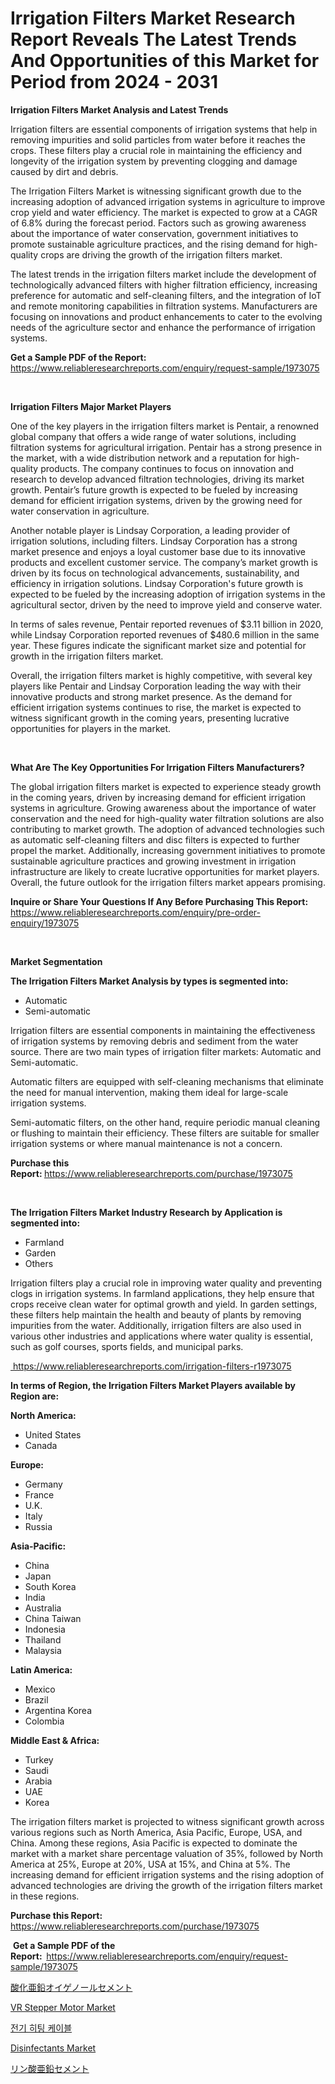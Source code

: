 <p><h1>Irrigation Filters Market Research Report Reveals The Latest Trends And Opportunities of this Market for Period from 2024 - 2031</h1></p><p><strong>Irrigation Filters Market Analysis and Latest Trends</strong></p>
<p><p>Irrigation filters are essential components of irrigation systems that help in removing impurities and solid particles from water before it reaches the crops. These filters play a crucial role in maintaining the efficiency and longevity of the irrigation system by preventing clogging and damage caused by dirt and debris. </p><p>The Irrigation Filters Market is witnessing significant growth due to the increasing adoption of advanced irrigation systems in agriculture to improve crop yield and water efficiency. The market is expected to grow at a CAGR of 6.8% during the forecast period. Factors such as growing awareness about the importance of water conservation, government initiatives to promote sustainable agriculture practices, and the rising demand for high-quality crops are driving the growth of the irrigation filters market.</p><p>The latest trends in the irrigation filters market include the development of technologically advanced filters with higher filtration efficiency, increasing preference for automatic and self-cleaning filters, and the integration of IoT and remote monitoring capabilities in filtration systems. Manufacturers are focusing on innovations and product enhancements to cater to the evolving needs of the agriculture sector and enhance the performance of irrigation systems.</p></p>
<p><strong>Get a Sample PDF of the Report:&nbsp;</strong> <a href="https://www.reliableresearchreports.com/enquiry/request-sample/1973075">https://www.reliableresearchreports.com/enquiry/request-sample/1973075</a></p>
<p>&nbsp;</p>
<p><strong>Irrigation Filters Major Market Players</strong></p>
<p><p>One of the key players in the irrigation filters market is Pentair, a renowned global company that offers a wide range of water solutions, including filtration systems for agricultural irrigation. Pentair has a strong presence in the market, with a wide distribution network and a reputation for high-quality products. The company continues to focus on innovation and research to develop advanced filtration technologies, driving its market growth. Pentair’s future growth is expected to be fueled by increasing demand for efficient irrigation systems, driven by the growing need for water conservation in agriculture.</p><p>Another notable player is Lindsay Corporation, a leading provider of irrigation solutions, including filters. Lindsay Corporation has a strong market presence and enjoys a loyal customer base due to its innovative products and excellent customer service. The company’s market growth is driven by its focus on technological advancements, sustainability, and efficiency in irrigation solutions. Lindsay Corporation's future growth is expected to be fueled by the increasing adoption of irrigation systems in the agricultural sector, driven by the need to improve yield and conserve water.</p><p>In terms of sales revenue, Pentair reported revenues of $3.11 billion in 2020, while Lindsay Corporation reported revenues of $480.6 million in the same year. These figures indicate the significant market size and potential for growth in the irrigation filters market.</p><p>Overall, the irrigation filters market is highly competitive, with several key players like Pentair and Lindsay Corporation leading the way with their innovative products and strong market presence. As the demand for efficient irrigation systems continues to rise, the market is expected to witness significant growth in the coming years, presenting lucrative opportunities for players in the market.</p></p>
<p>&nbsp;</p>
<p><strong>What Are The Key Opportunities For Irrigation Filters Manufacturers?</strong></p>
<p><p>The global irrigation filters market is expected to experience steady growth in the coming years, driven by increasing demand for efficient irrigation systems in agriculture. Growing awareness about the importance of water conservation and the need for high-quality water filtration solutions are also contributing to market growth. The adoption of advanced technologies such as automatic self-cleaning filters and disc filters is expected to further propel the market. Additionally, increasing government initiatives to promote sustainable agriculture practices and growing investment in irrigation infrastructure are likely to create lucrative opportunities for market players. Overall, the future outlook for the irrigation filters market appears promising.</p></p>
<p><strong>Inquire or Share Your Questions If Any Before Purchasing This Report:</strong> <a href="https://www.reliableresearchreports.com/enquiry/pre-order-enquiry/1973075">https://www.reliableresearchreports.com/enquiry/pre-order-enquiry/1973075</a></p>
<p>&nbsp;</p>
<p><strong>Market Segmentation</strong></p>
<p><strong>The Irrigation Filters Market Analysis by types is segmented into:</strong></p>
<p><ul><li>Automatic</li><li>Semi-automatic</li></ul></p>
<p><p>Irrigation filters are essential components in maintaining the effectiveness of irrigation systems by removing debris and sediment from the water source. There are two main types of irrigation filter markets: Automatic and Semi-automatic. </p><p>Automatic filters are equipped with self-cleaning mechanisms that eliminate the need for manual intervention, making them ideal for large-scale irrigation systems. </p><p>Semi-automatic filters, on the other hand, require periodic manual cleaning or flushing to maintain their efficiency. These filters are suitable for smaller irrigation systems or where manual maintenance is not a concern.</p></p>
<p><strong>Purchase this Report:&nbsp;</strong><a href="https://www.reliableresearchreports.com/purchase/1973075">https://www.reliableresearchreports.com/purchase/1973075</a></p>
<p>&nbsp;</p>
<p><strong>The Irrigation Filters Market Industry Research by Application is segmented into:</strong></p>
<p><ul><li>Farmland</li><li>Garden</li><li>Others</li></ul></p>
<p><p>Irrigation filters play a crucial role in improving water quality and preventing clogs in irrigation systems. In farmland applications, they help ensure that crops receive clean water for optimal growth and yield. In garden settings, these filters help maintain the health and beauty of plants by removing impurities from the water. Additionally, irrigation filters are also used in various other industries and applications where water quality is essential, such as golf courses, sports fields, and municipal parks.</p></p>
<p><a href="https://www.reliableresearchreports.com/irrigation-filters-r1973075">&nbsp;https://www.reliableresearchreports.com/irrigation-filters-r1973075</a></p>
<p><strong>In terms of Region, the Irrigation Filters Market Players available by Region are:</strong></p>
<p>
    <p> <strong> North America: </strong>
        <ul>
            <li>United States</li>
            <li>Canada</li>
        </ul>
        </p> 
    <p> <strong> Europe: </strong>
        <ul>
            <li>Germany</li>
            <li>France</li>
            <li>U.K.</li>
            <li>Italy</li>
            <li>Russia</li>
        </ul>
        </p> 
    <p> <strong> Asia-Pacific: </strong>
        <ul>
            <li>China</li>
            <li>Japan</li>
            <li>South Korea</li>
            <li>India</li>
            <li>Australia</li>
            <li>China Taiwan</li>
            <li>Indonesia</li>
            <li>Thailand</li>
            <li>Malaysia</li>
        </ul>
        </p> 
    <p> <strong> Latin America: </strong>
        <ul>
            <li>Mexico</li>
            <li>Brazil</li>
            <li>Argentina Korea</li>
            <li>Colombia</li>
        </ul>
        </p> 
    <p> <strong> Middle East & Africa: </strong>
        <ul>
            <li>Turkey</li>
            <li>Saudi</li>
            <li>Arabia</li>
            <li>UAE</li>
            <li>Korea</li>
        </ul>
    </p>
    </p>
<p><p>The irrigation filters market is projected to witness significant growth across various regions such as North America, Asia Pacific, Europe, USA, and China. Among these regions, Asia Pacific is expected to dominate the market with a market share percentage valuation of 35%, followed by North America at 25%, Europe at 20%, USA at 15%, and China at 5%. The increasing demand for efficient irrigation systems and the rising adoption of advanced technologies are driving the growth of the irrigation filters market in these regions.</p></p>
<p><strong>Purchase this Report: </strong><a href="https://www.reliableresearchreports.com/purchase/1973075">https://www.reliableresearchreports.com/purchase/1973075</a></p>
<p>&nbsp;<strong>Get a Sample PDF of the Report:&nbsp;&nbsp;</strong><a href="https://www.reliableresearchreports.com/enquiry/request-sample/1973075">https://www.reliableresearchreports.com/enquiry/request-sample/1973075</a></p>
<p><strong></strong></p>
<p><p><a href="https://github.com/bevdtkn4419963/Market-Research-Report-List-1/blob/main/496913537695.md">酸化亜鉛オイゲノールセメント</a></p><p><a href="https://github.com/mabutironaldo/Market-Research-Report-List-4/blob/main/vr-stepper-motor-market.md">VR Stepper Motor Market</a></p><p><a href="https://github.com/OwenHamiytll568745/Market-Research-Report-List-1/blob/main/671536933732.md">전기 히팅 케이블</a></p><p><a href="https://issuu.com/reportprime-2/docs/disinfectants-market-size-2030.pptx">Disinfectants Market</a></p><p><a href="https://github.com/MosesSpinka1914/Market-Research-Report-List-1/blob/main/209839837696.md">リン酸亜鉛セメント</a></p></p>